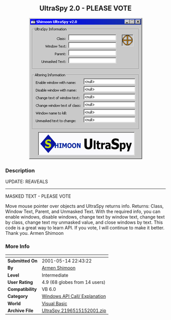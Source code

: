 ﻿<div align="center">

## UltraSpy 2\.0 \- PLEASE VOTE

<img src="PIC2001515183163751.gif">
</div>

### Description

UPDATE: REAVEALS 

----

MASKED TEXT - PLEASE VOTE

Move mouse pointer over objects and UltraSpy returns info. Returns: Class, Window Text, Parent, and Unmasked Text. With the required info, you can enable windows, disable windows, change text by window text, change text by class, change text my unmasked value, and close windows by text. This code is a great way to learn API. If you vote, I will continue to make it better. Thank you. Armen Shimoon
 
### More Info
 


<span>             |<span>
---                |---
**Submitted On**   |2001-05-14 22:43:22
**By**             |[Armen Shimoon](https://github.com/Planet-Source-Code/PSCIndex/blob/master/ByAuthor/armen-shimoon.md)
**Level**          |Intermediate
**User Rating**    |4.9 (68 globes from 14 users)
**Compatibility**  |VB 6\.0
**Category**       |[Windows API Call/ Explanation](https://github.com/Planet-Source-Code/PSCIndex/blob/master/ByCategory/windows-api-call-explanation__1-39.md)
**World**          |[Visual Basic](https://github.com/Planet-Source-Code/PSCIndex/blob/master/ByWorld/visual-basic.md)
**Archive File**   |[UltraSpy 2196515152001\.zip](https://github.com/Planet-Source-Code/armen-shimoon-ultraspy-2-0-please-vote__1-23201/archive/master.zip)









